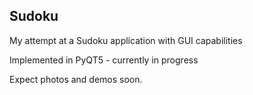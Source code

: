 ## Sudoku
My attempt at a Sudoku application with GUI capabilities

Implemented in PyQT5 - currently in progress

Expect photos and demos soon.